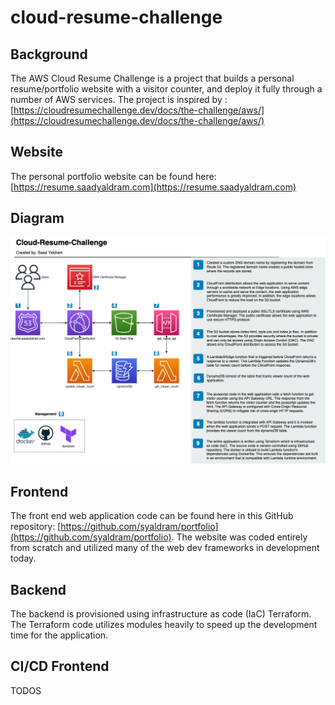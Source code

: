 # cloud-resume-challenge

## Background
The AWS Cloud Resume Challenge is a project that builds a personal resume/portfolio website with a visitor counter, and deploy it fully through a number of AWS services. The project is inspired by :[https://cloudresumechallenge.dev/docs/the-challenge/aws/](https://cloudresumechallenge.dev/docs/the-challenge/aws/)

## Website
The personal portfolio website can be found here: [https://resume.saadyaldram.com](https://resume.saadyaldram.com)

## Diagram
![](docs/crc_diagram.png)

## Frontend
The front end web application code can be found here in this GitHub repository: [https://github.com/syaldram/portfolio](https://github.com/syaldram/portfolio). The website was coded entirely from scratch and utilized many of the web dev frameworks in development today. 

## Backend
The backend is provisioned using infrastructure as code (IaC) Terraform. The Terraform code utilizes modules heavily to speed up the development time for the application. 

## CI/CD Frontend
TODOS